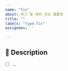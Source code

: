 ```yaml
---
name: "fix"
about: 버그 및 에러 이슈 템플릿
title: ""
labels: "type:fix"
assignees: ''

---
```


## 📌 Description

- [ ] ...